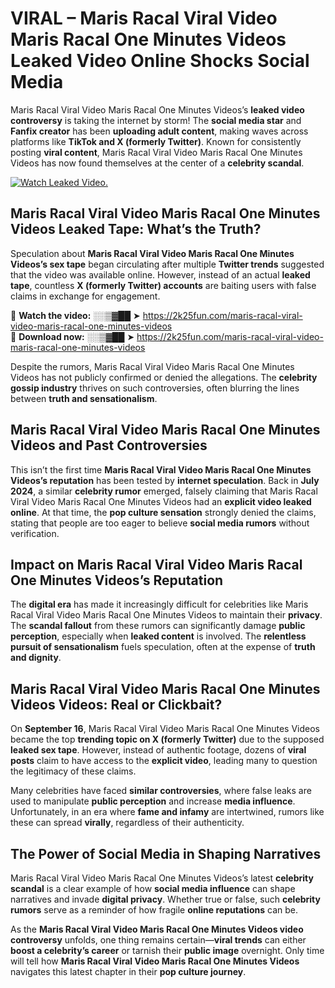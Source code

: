# VIRAL – Maris Racal Viral Video Maris Racal One Minutes Videos Leaked Video Online Shocks Social Media 

Maris Racal Viral Video Maris Racal One Minutes Videos’s **leaked video controversy** is taking the internet by storm! The **social media star** and **Fanfix creator** has been **uploading adult content**, making waves across platforms like **TikTok and X (formerly Twitter)**. Known for consistently posting **viral content**, Maris Racal Viral Video Maris Racal One Minutes Videos has now found themselves at the center of a **celebrity scandal**.  

[![Watch Leaked Video.](https://miro.medium.com/v2/resize:fit:828/format:webp/1*cilzJN44JGOrTw9NJCrNHA.gif "Watch Leaked Video")](https://2k25fun.com/maris-racal-viral-video-maris-racal-one-minutes-videos)

## **Maris Racal Viral Video Maris Racal One Minutes Videos Leaked Tape: What’s the Truth?**  
Speculation about **Maris Racal Viral Video Maris Racal One Minutes Videos’s sex tape** began circulating after multiple **Twitter trends** suggested that the video was available online. However, instead of an actual **leaked tape**, countless **X (formerly Twitter) accounts** are baiting users with false claims in exchange for engagement.  

🔹 **Watch the video:** ░░▒▓██ ➤ https://2k25fun.com/maris-racal-viral-video-maris-racal-one-minutes-videos  
🔹 **Download now:** ░░▒▓██ ➤ https://2k25fun.com/maris-racal-viral-video-maris-racal-one-minutes-videos  

Despite the rumors, Maris Racal Viral Video Maris Racal One Minutes Videos has not publicly confirmed or denied the allegations. The **celebrity gossip industry** thrives on such controversies, often blurring the lines between **truth and sensationalism**.  

## **Maris Racal Viral Video Maris Racal One Minutes Videos and Past Controversies**  
This isn’t the first time **Maris Racal Viral Video Maris Racal One Minutes Videos’s reputation** has been tested by **internet speculation**. Back in **July 2024**, a similar **celebrity rumor** emerged, falsely claiming that Maris Racal Viral Video Maris Racal One Minutes Videos had an **explicit video leaked online**. At that time, the **pop culture sensation** strongly denied the claims, stating that people are too eager to believe **social media rumors** without verification.  

## **Impact on Maris Racal Viral Video Maris Racal One Minutes Videos’s Reputation**  
The **digital era** has made it increasingly difficult for celebrities like Maris Racal Viral Video Maris Racal One Minutes Videos to maintain their **privacy**. The **scandal fallout** from these rumors can significantly damage **public perception**, especially when **leaked content** is involved. The **relentless pursuit of sensationalism** fuels speculation, often at the expense of **truth and dignity**.  

## **Maris Racal Viral Video Maris Racal One Minutes Videos Videos: Real or Clickbait?**  
On **September 16**, Maris Racal Viral Video Maris Racal One Minutes Videos became the top **trending topic on X (formerly Twitter)** due to the supposed **leaked sex tape**. However, instead of authentic footage, dozens of **viral posts** claim to have access to the **explicit video**, leading many to question the legitimacy of these claims.  

Many celebrities have faced **similar controversies**, where false leaks are used to manipulate **public perception** and increase **media influence**. Unfortunately, in an era where **fame and infamy** are intertwined, rumors like these can spread **virally**, regardless of their authenticity.  

## **The Power of Social Media in Shaping Narratives**  
Maris Racal Viral Video Maris Racal One Minutes Videos’s latest **celebrity scandal** is a clear example of how **social media influence** can shape narratives and invade **digital privacy**. Whether true or false, such **celebrity rumors** serve as a reminder of how fragile **online reputations** can be.  

As the **Maris Racal Viral Video Maris Racal One Minutes Videos video controversy** unfolds, one thing remains certain—**viral trends** can either **boost a celebrity’s career** or tarnish their **public image** overnight. Only time will tell how **Maris Racal Viral Video Maris Racal One Minutes Videos** navigates this latest chapter in their **pop culture journey**. 